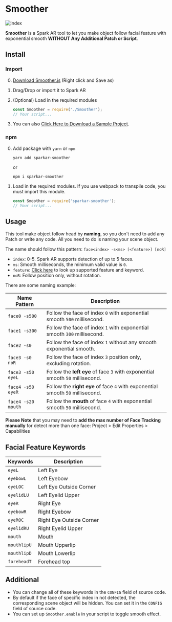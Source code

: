 # Smoother

![index](https://github.com/pofulu/sparkar-smoother/blob/master/README.assets/index.gif?raw=true)

**Smoother** is a Spark AR tool to let you make object follow facial feature with exponential smooth **WITHOUT Any Additional Patch or Script**.



## Install

### Import

0. [Download Smoother.js](https://raw.githubusercontent.com/pofulu/sparkar-smoother/master/SmootherDemo/scripts/Smoother.js) (Right click and Save as)

2. Drag/Drop or import it to Spark AR

3. (Optional) Load in the required modules

    ```javascript
    const Smoother = require('./Smoother');
    // Your script...
    ```

4. You can also [Click Here to Download a Sample Project](https://yehonal.github.io/DownGit/#home?url=https://github.com/pofulu/sparkar-smoother/tree/master/SmootherDemo).

### npm

0. Add package with `yarn` or `npm`

    ```shell
    yarn add sparkar-smoother
    ```

    or

    ```shell
    npm i sparkar-smoother
    ```

1. Load in the required modules. If you use webpack to transpile code, you must import this module.

    ```javascript
    const Smoother = require('sparkar-smoother');
    // Your script...
    ```



## Usage 

This tool make object follow head by **naming**, so you don't need to add any Patch or write any code. All you need to do is naming your scene object.

The name should follow this pattern: `face<index> -s<ms> [<feature>] [noR]`

- `index`: 0-5. Spark AR supports detection of up to 5 faces.
- `ms`: Smooth milliseconds, the minimum valid value is `0`.
- `feature`:  [Click here](#facial-feature-keywords) to look up supported feature and keyword.
- `noR`: Follow position only, without rotation.

There are some naming example:

| Name Pattern       | Description                                                  |
| ------------------ | ------------------------------------------------------------ |
| `face0 -s500`      | Follow the face of index `0` with exponential smooth `500` millisecond. |
| `face1 -s300`      | Follow the face of index `1` with exponential smooth `300` millisecond. |
| `face2 -s0`        | Follow the face of index `1` without any smooth exponential smooth. |
| `face3 -s0 noR`    | Follow the face of index `3` position only, excluding rotation. |
| `face3 -s50 eyeL`  | Follow the **left eye** of face `3` with exponential smooth `50` millisecond. |
| `face4 -s50 eyeR`  | Follow the **right eye** of face `4` with exponential smooth `50` millisecond. |
| `face4 -s20 mouth` | Follow the **mouth** of face `4` with exponential smooth `50` millisecond. |

**Please Note** that you may need to **add the max number of Face Tracking manually** for detect more than one face: Project > Edit Properties > Capabilities



## Facial Feature Keywords

| Keywords    | Description              |
| ----------- | ------------------------ |
| `eyeL`      | Left Eye                 |
| `eyebowL`   | Left Eyebow              |
| `eyeLOC`    | Left Eye Outside Corner  |
| `eyelidLU`  | Left Eyelid Upper        |
| `eyeR`      | Right Eye                |
| `eyebowR`   | Right Eyebow             |
| `eyeROC`    | Right Eye Outside Corner |
| `eyelidRU`  | Right Eyelid Upper       |
| `mouth`     | Mouth                    |
| `mouthlipU` | Mouth Upperlip           |
| `mouthlipD` | Mouth Lowerlip           |
| `foreheadT` | Forehead top             |



## Additional

- You can change all of these keywords in the `CONFIG` field of source code.
- By default if the face of specific index in not detected, the corresponding scene object will be hidden. You can set it in the `CONFIG` field of source code.
- You can set up `Smoother.enable` in your script to toggle smooth effect.
